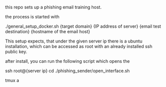 this repo sets up a phishing email training host.






the process is started with

./general_setup_docker.sh {target domain} {IP address of server} {email test destination} {hostname of the email host}


This setup expects, that under the given server ip there is a ubuntu installation, which can be accessed as root with an already installed ssh public key.




after install, you can run the following script which opens the 

ssh root@{server ip}
cd 
./phishing_sender/open_interface.sh

tmux a
